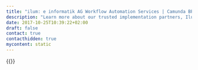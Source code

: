 ```yaml
---
title: "ilum: e informatik AG Workflow Automation Services | Camunda BPM"
description: "Learn more about our trusted implementation partners, Ilum:e informatik AG. Camunda is the leader for workflow automation & business process management. Get your 30 day trial today."
date: 2017-10-25T10:39:22+02:00
draft: false
contact: true
contacthidden: true
mycontent: static
---
```

{{<partner-single
company="ilum:e informatik AG"
type="si"
website="http://www.ilume.de"
countrycode="DE"
city="Mainz"
description="<p>ilum:e informatik AG is based in Mainz and was founded in 2000. As a certified Camunda partner with more than 100 consultants, we are successfully supporting companies to digitize and automate their business processes. ilum:e brings deep industry knowledge, proven methodical know-how and high IT development competence to our customer projects reaching from Germany to Austria and Switzerland.</p><p>In addition to our focus on Business Process Management (BPM) and Robotic Process Automation (RPA), ilum:e also provides consulting services in the related fields of Customer Relationship Management and system development (Java, Mobile Apps, Virtual Reality). With these capabilities we offer the migration of CRM systems and legacy applications of any complexity into an overall solution driven by Camunda business process management.</p><p>Our experienced four Step Camunda implementation method - assessment, modeling, architecture and implementation -  leads your digitization project safely and quickly to success!</p><p>Contact us for a first get together - arrange a Camunda Discovery Workshop with us. We would be happy to:</p><ul><li>advise you about 'Digitization with Camunda'</li><li>evaluate your individual requirements</li><li>show you Camunda live and answer your questions</li></ul><br><p>Or, join a Meetup of the Camunda User Group Rhein/Main – we organize lectures and discussion rounds about Camunda in Frankfurt am Main several times a year.</p>"
siregion="emea,dach"
level="certified"
logo="//images.ctfassets.net/vpidbgnakfvf/1IjtxffZZuuYs24kqmkwaO/dd235c6dea625fbfa20fba4aec0cc3f9/ilume.svg">}}